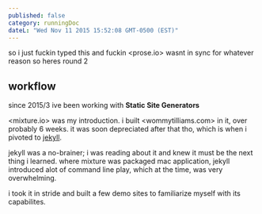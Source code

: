 ```yaml
---
published: false
category: runningDoc
dateL: "Wed Nov 11 2015 15:52:08 GMT-0500 (EST)"
---
```


so i just fuckin typed this
and fuckin <prose.io> wasnt in sync for whatever reason
so heres round 2

## workflow

since 2015/3 ive been working with **Static Site Generators**

<mixture.io> was my introduction. i built <wommytilliams.com> in it, over probably 6 weeks. it was soon depreciated after that tho, which is when i pivoted to [jekyll](jekyllrb.com). 

jekyll was a no-brainer; i was reading about it and knew it must be the next thing i learned. where mixture was packaged mac application, jekyll introduced alot of command line play, which at the time, was very overwhelming.

i took it in stride and built a few demo sites to familiarize myself with its capabilites.